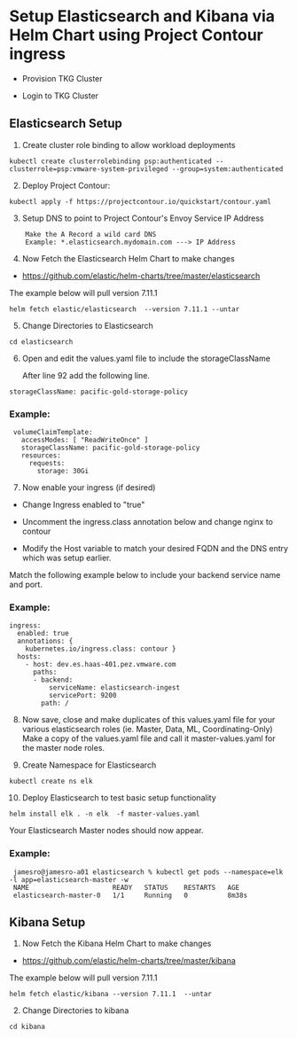 # Setup Elasticsearch and Kibana via Helm Chart using Project Contour ingress 

* Provision TKG Cluster  

* Login to TKG Cluster 

## Elasticsearch Setup 

1. Create cluster role binding to allow workload deployments 
```
kubectl create clusterrolebinding psp:authenticated --clusterrole=psp:vmware-system-privileged --group=system:authenticated
```


2. Deploy Project Contour: 
```
kubectl apply -f https://projectcontour.io/quickstart/contour.yaml
```

3. Setup DNS to point to Project Contour's Envoy Service IP Address 
``` Setup A Record which points to the IP Address 
    Make the A Record a wild card DNS 
    Example: *.elasticsearch.mydomain.com ---> IP Address 
```

4.  Now Fetch the Elasticsearch Helm Chart to make changes 
* https://github.com/elastic/helm-charts/tree/master/elasticsearch


The example below will pull version 7.11.1 
```
helm fetch elastic/elasticsearch  --version 7.11.1 --untar
```

5.  Change Directories to Elasticsearch 
```
cd elasticsearch
```

6.  Open and edit the values.yaml file to include the storageClassName
   
    After line 92 add the following line.  
   ```
   storageClassName: pacific-gold-storage-policy
   ```
 
### Example: 
```
 volumeClaimTemplate:
   accessModes: [ "ReadWriteOnce" ]
   storageClassName: pacific-gold-storage-policy
   resources:
     requests:
       storage: 30Gi
```

7.  Now enable your ingress (if desired)
   
   * Change Ingress enabled to "true"

   * Uncomment the ingress.class annotation below and change nginx to contour 

   * Modify the Host variable to match your desired FQDN and the DNS entry which was setup earlier. 

 Match the following example below to include your backend service name and port.  

 ### Example: 
 ```
 ingress:
   enabled: true
   annotations: {
     kubernetes.io/ingress.class: contour } 
   hosts:
     - host: dev.es.haas-401.pez.vmware.com 
       paths:
       - backend: 
           serviceName: elasticsearch-ingest
           servicePort: 9200
         path: /
```
8. Now save, close and make duplicates of this values.yaml file for your various elasticsearch roles
   (ie. Master, Data, ML, Coordinating-Only)
   Make a copy of the values.yaml file and call it master-values.yaml for the master node roles.   

9. Create Namespace for Elasticsearch 
```
kubectl create ns elk 
```

10. Deploy Elasticsearch to test basic setup functionality 

``` 
helm install elk . -n elk  -f master-values.yaml 
```

Your Elasticsearch Master nodes should now appear.   
### Example: 

```
 jamesro@jamesro-a01 elasticsearch % kubectl get pods --namespace=elk -l app=elasticsearch-master -w
 NAME                     READY   STATUS    RESTARTS   AGE
 elasticsearch-master-0   1/1     Running   0          8m38s
```

## Kibana Setup 


1.  Now Fetch the Kibana Helm Chart to make changes 
* https://github.com/elastic/helm-charts/tree/master/kibana

The example below will pull version 7.11.1 
```
helm fetch elastic/kibana --version 7.11.1  --untar
```

2.  Change Directories to kibana 
```
cd kibana
```

